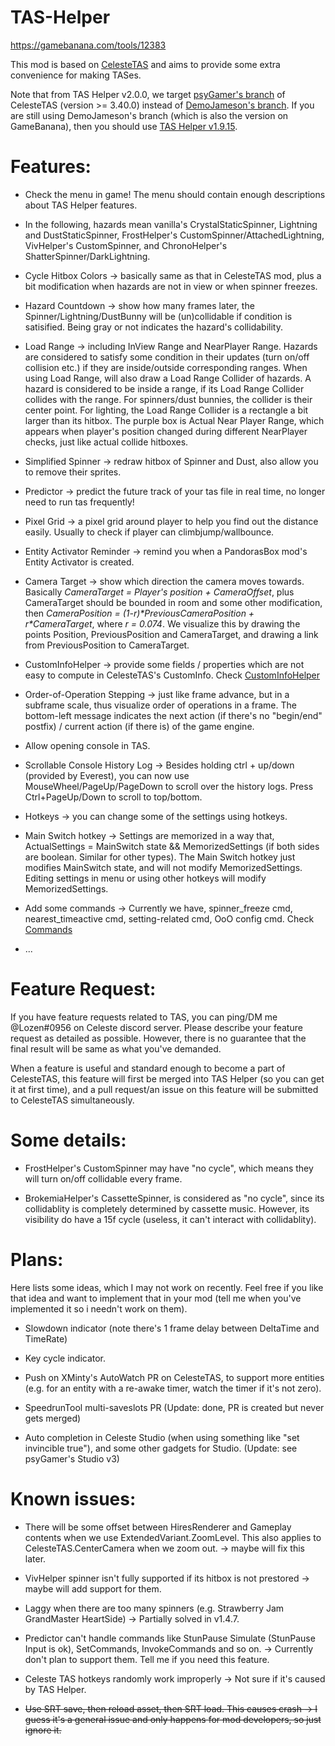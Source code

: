 # TAS-Helper

https://gamebanana.com/tools/12383

This mod is based on [CelesteTAS](https://github.com/psyGamer/CelesteTAS-EverestInterop-MonoFix) and aims to provide some extra convenience for making TASes.

Note that from TAS Helper v2.0.0, we target [psyGamer's branch](https://github.com/psyGamer/CelesteTAS-EverestInterop-MonoFix) of CelesteTAS (version >= 3.40.0) instead of [DemoJameson's branch](https://github.com/EverestAPI/CelesteTAS-EverestInterop). If you are still using DemoJameson's branch (which is also the version on GameBanana), then you should use [TAS Helper v1.9.15](https://github.com/LozenChen/TAS-Helper/releases/tag/v1.9.15).

# Features:

- Check the menu in game! The menu should contain enough descriptions about TAS Helper features.

- In the following, hazards mean vanilla's CrystalStaticSpinner, Lightning and DustStaticSpinner, FrostHelper's CustomSpinner/AttachedLightning, VivHelper's CustomSpinner, and ChronoHelper's ShatterSpinner/DarkLightning.

- Cycle Hitbox Colors -> basically same as that in CelesteTAS mod, plus a bit modification when hazards are not in view or when spinner freezes.

- Hazard Countdown -> show how many frames later, the Spinner/Lightning/DustBunny will be (un)collidable if condition is satisified. Being gray or not indicates the hazard's collidability.

- Load Range -> including InView Range and NearPlayer Range. Hazards are considered to satisfy some condition in their updates (turn on/off collision etc.) if they are inside/outside corresponding ranges. When using Load Range, will also draw a Load Range Collider of hazards. A hazard is considered to be inside a range, if its Load Range Collider collides with the range. For spinners/dust bunnies, the collider is their center point. For lighting, the Load Range Collider is a rectangle a bit larger than its hitbox. The purple box is Actual Near Player Range, which appears when player's position changed during different NearPlayer checks, just like actual collide hitboxes.

- Simplified Spinner -> redraw hitbox of Spinner and Dust, also allow you to remove their sprites.

- Predictor -> predict the future track of your tas file in real time, no longer need to run tas frequently!

- Pixel Grid -> a pixel grid around player to help you find out the distance easily. Usually to check if player can climbjump/wallbounce.

- Entity Activator Reminder -> remind you when a PandorasBox mod's Entity Activator is created.

- Camera Target -> show which direction the camera moves towards. Basically *CameraTarget = Player's position + CameraOffset*, plus CameraTarget should be bounded in room and some other modification, then *CameraPosition = (1-r)\*PreviousCameraPosition + r\*CameraTarget*, where *r = 0.074*. We visualize this by drawing the points Position, PreviousPosition and CameraTarget, and drawing a link from PreviousPosition to CameraTarget.

- CustomInfoHelper -> provide some fields / properties which are not easy to compute in CelesteTAS's CustomInfo. Check [CustomInfoHelper](https://github.com/LozenChen/TAS-Helper/blob/main/Source/Gameplay/CustomInfoHelper.cs)

- Order-of-Operation Stepping -> just like frame advance, but in a subframe scale, thus visualize order of operations in a frame. The bottom-left message indicates the next action (if there's no "begin/end" postfix) / current action (if there is) of the game engine.

- Allow opening console in TAS.

- Scrollable Console History Log -> Besides holding ctrl + up/down (provided by Everest), you can now use MouseWheel/PageUp/PageDown to scroll over the history logs. Press Ctrl+PageUp/Down to scroll to top/bottom.

- Hotkeys -> you can change some of the settings using hotkeys.

- Main Switch hotkey -> Settings are memorized in a way that, ActualSettings = MainSwitch state && MemorizedSettings (if both sides are boolean. Similar for other types). The Main Switch hotkey just modifies MainSwitch state, and will not modify MemorizedSettings. Editing settings in menu or using other hotkeys will modify MemorizedSettings.

- Add some commands -> Currently we have, spinner_freeze cmd, nearest_timeactive cmd, setting-related cmd, OoO config cmd. Check [Commands](https://github.com/LozenChen/TAS-Helper/blob/main/Docs/Commands.md)

- ...

# Feature Request:

  If you have feature requests related to TAS, you can ping/DM me @Lozen#0956 on Celeste discord server. Please describe your feature request as detailed as possible. However, there is no guarantee that the final result will be same as what you've demanded.

  When a feature is useful and standard enough to become a part of CelesteTAS, this feature will first be merged into TAS Helper (so you can get it at first time), and a pull request/an issue on this feature will be submitted to CelesteTAS simultaneously.

# Some details:

- FrostHelper's CustomSpinner may have "no cycle", which means they will turn on/off collidable every frame.

- BrokemiaHelper's CassetteSpinner, is considered as "no cycle", since its collidablity is completely determined by cassette music. However, its visibility do have a 15f cycle (useless, it can't interact with collidablity).

# Plans:

  Here lists some ideas, which I may not work on recently. Feel free if you like that idea and want to implement that in your mod (tell me when you've implemented it so i needn't work on them).

- Slowdown indicator (note there's 1 frame delay between DeltaTime and TimeRate)

- Key cycle indicator.

- Push on XMinty's AutoWatch PR on CelesteTAS, to support more entities (e.g. for an entity with a re-awake timer, watch the timer if it's not zero).

- SpeedrunTool multi-saveslots PR (Update: done, PR is created but never gets merged)

- Auto completion in Celeste Studio (when using something like "set invincible true"), and some other gadgets for Studio. (Update: see psyGamer's Studio v3)

# Known issues:

- There will be some offset between HiresRenderer and Gameplay contents when we use ExtendedVariant.ZoomLevel. This also applies to CelesteTAS.CenterCamera when we zoom out. -> maybe will fix this later.

- VivHelper spinner isn't fully supported if its hitbox is not prestored -> maybe will add support for them.

- Laggy when there are too many spinners (e.g. Strawberry Jam GrandMaster HeartSide) -> Partially solved in v1.4.7.

- Predictor can't handle commands like StunPause Simulate (StunPause Input is ok), SetCommands, InvokeCommands and so on. -> Currently don't plan to support them. Tell me if you need this feature.

- Celeste TAS hotkeys randomly work improperly -> Not sure if it's caused by TAS Helper.

- ~~Use SRT save, then reload asset, then SRT load. This causes crash -> I guess it's a general issue and only happens for mod developers, so just ignore it.~~